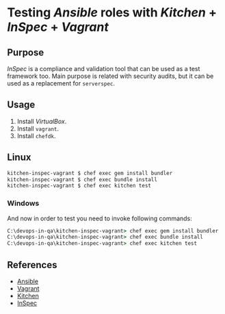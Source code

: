 # Testing *Ansible* roles with *Kitchen* + *InSpec* + *Vagrant*

## Purpose

*InSpec* is a compliance and validation tool that can be used as a test framework too. Main purpose is related with security audits, but it can be used as a replacement for `serverspec`.

## Usage 

1. Install *VirtualBox*.
2. Install `vagrant`.
3. Install `chefdk`.

## Linux

```bash
kitchen-inspec-vagrant $ chef exec gem install bundler
kitchen-inspec-vagrant $ chef exec bundle install
kitchen-inspec-vagrant $ chef exec kitchen test
```

### Windows

And now in order to test you need to invoke following commands:

```cmd
C:\devops-in-qa\kitchen-inspec-vagrant> chef exec gem install bundler
C:\devops-in-qa\kitchen-inspec-vagrant> chef exec bundle install
C:\devops-in-qa\kitchen-inspec-vagrant> chef exec kitchen test
```

## References

- [Ansible](http://docs.ansible.com)
- [Vagrant](https://www.vagrantup.com)
- [Kitchen](https://kitchen.ci)
- [InSpec](https://www.inspec.io)
